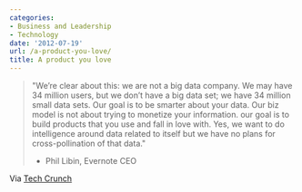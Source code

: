 ```yaml
---
categories:
- Business and Leadership
- Technology
date: '2012-07-19'
url: /a-product-you-love/
title: A product you love
---
```


<blockquote>"We’re clear about this: we are not a big data company. We may have 34 million users, but we don’t have a big data set; we have 34 million small data sets. Our goal is to be smarter about your data. Our biz model is not about trying to monetize your information. our goal is to build products that you use and fall in love with. Yes, we want to do intelligence around data related to itself but we have no plans for cross-pollination of that data."

- Phil Libin, Evernote CEO</blockquote>

Via <a href="http://techcrunch.com/2012/07/15/evernote-libin-interview/">Tech Crunch</a>